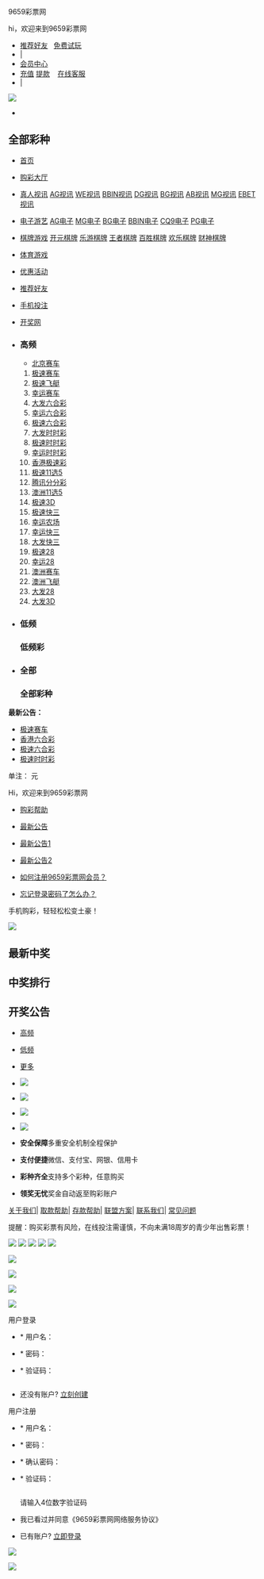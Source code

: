 9659彩票网



hi，欢迎来到9659彩票网

* [推荐好友](/help.do?code=4)  
  [免费试玩](/normalTrialPlay.do)
* |
* [会员中心](javascript:alert('请先登录'))
* [充值](javascript:alert('请先登录'))
  [提款](javascript:alert('请先登录'))
    
  [在线客服](https://bhzolvevk.tjdmwbtydycrymnd.top/index?key=6d9cb921027592cac829a006d714cd1d)
* |

![](https://tp.tpfffgd11.vip/img/C8kd/LknYZNJ0g.png)




* ![]()

全部彩种
----

* [首页](/index.do)
* [购彩大厅](/index/games.do)
* [真人视讯](/index/real.do)
  [AG视讯](/index/real.do)
  [WE视讯](/index/real.do)
  [BBIN视讯](/index/real.do)
  [DG视讯](/index/real.do)
  [BG视讯](/index/real.do)
  [AB视讯](/index/real.do)
  [MG视讯](/index/real.do)
  [EBET视讯](/index/real.do)
* [电子游艺](/index/egame.do)
  [AG电子](/index/egame.do)
  [MG电子](/index/egame.do)
  [BG电子](/index/egame.do)
  [BBIN电子](/index/egame.do)
  [CQ9电子](/index/egame.do)
  [PG电子](/index/egame.do)
* [棋牌游戏](/index/qipai.do)
  [开元棋牌](/index/qipai.do)
  [乐游棋牌](/index/qipai.do)
  [王者棋牌](/index/qipai.do)
  [百胜棋牌](/index/qipai.do)
  [欢乐棋牌](/index/qipai.do)
  [财神棋牌](/index/qipai.do)
* [体育游戏](/index/sport.do)
* [优惠活动](/activity.do)
* [推荐好友](/help.do?code=4)
* [手机投注](/mobile.do)
* [开奖网](https://kjw9659007.top)





* ### 高频

  + [北京赛车](/lotteryV3/lotDetail.do?lotCode=BJSC)

  1. [极速赛车](javascript:toCp('FKSC',2))
  2. [极速飞艇](javascript:toCp('FKFT',2))
  3. [幸运赛车](javascript:toCp('SFSC',2))
  4. [大发六合彩](javascript:toCp('F1LHC',2))
  5. [幸运六合彩](javascript:toCp('SLHC',2))
  6. [极速六合彩](javascript:toCp('FFLHC',2))
  7. [大发时时彩](javascript:toCp('FFC2',2))
  8. [极速时时彩](javascript:toCp('AMFC',2))
  9. [幸运时时彩](javascript:toCp('SFC',2))
  10. [香港极速彩](javascript:toCp('XGFC',2))
  11. [极速11选5](javascript:toCp('QW11X5',2))
  12. [腾讯分分彩](javascript:toCp('FFC',2))
  13. [澳洲11选5](javascript:toCp('AZ11X5',2))
  14. [极速3D](javascript:toCp('JS3D',2))
  15. [极速快三](javascript:toCp('FFK3',2))
  16. [幸运农场](javascript:toCp('CQXYNC',2))
  17. [幸运快三](javascript:toCp('WFK3',2))
  18. [大发快三](javascript:toCp('QWK3',2))
  19. [极速28](javascript:toCp('FF28',2))
  20. [幸运28](javascript:toCp('SF28',2))
  21. [澳洲赛车](javascript:toCp('FFSC',2))
  22. [澳洲飞艇](javascript:toCp('AZFT',2))
  23. [大发28](javascript:toCp('QW28',2))
  24. [大发3D](javascript:toCp('QW3D',2))
* ### 低频



  ### 低频彩
* ### 全部



  ### 全部彩种

**最新公告：**

* [极速赛车](javascript:toCp('FKSC',2))
* [香港六合彩](javascript:toCp('LHC',2))
* [极速六合彩](javascript:toCp('FFLHC',2))
* [极速时时彩](javascript:toCp('AMFC',2))

单注： 元

Hi，欢迎来到9659彩票网

* [购彩帮助](javascript://)

* [最新公告](#)
* [最新公告1](#)
* [最新公告2](#)

* [如何注册9659彩票网会员？](/register.do  )
* [忘记登录密码了怎么办？](https://bhzolvevk.tjdmwbtydycrymnd.top/index?key=6d9cb921027592cac829a006d714cd1d)

手机购彩，轻轻松松变土豪！

![](https://tp.tpfffgd11.vip/img/C8kd/LqzhKgdNO.png)

**最新中奖**
--------

**中奖排行**
--------

**开奖公告**
--------

* [高频](javascript:0 "高频")
* [低频](javascript:0 "低频")
* [更多](/lotData/result.do?code=BJSC&version=1 "更多")

* [![](/images/real.png)](/index/real.do)
* [![](/images/qipai.png)](/index/qipai.do)
* [![](/images/buyu.png)](/index/egame.do)
* [![](/images/egame.png)](/index/egame.do)

* **安全保障**多重安全机制全程保护
* **支付便捷**微信、支付宝、网银、信用卡
* **彩种齐全**支持多个彩种，任意购买
* **领奖无忧**奖金自动返至购彩账户

[关于我们](/help.do?code=1)|
[取款帮助](/help.do?code=2)|
[存款帮助](/help.do?code=3)|
[联盟方案](/help.do?code=4)|
[联系我们](/help.do?code=6)|
[常见问题](/help.do?code=7)

提醒：购买彩票有风险，在线投注需谨慎，不向未满18周岁的青少年出售彩票！

![](/images/wljc.gif)
![](/images/wangan.gif)
![](/images/wsjy.gif)
![](/images/xylh.gif)
![](/images/kxwz.gif)

![](/images/wyzz.gif)

![](/common/images/active/parcel-red-bag.png)

![](/images/parcel-qian-dao.png)

![](/common/images/active/parcel-turnlate.png)










用户登录

* \* 用户名：
* \* 密码：
* \* 验证码：

  ![]()
* 还没有账户? [立刻创建](javascript:void(0);)

用户注册

* \* 用户名：
* \* 密码：
* \* 确认密码：
* \* 验证码：

  ![]()

  请输入4位数字验证码
* 我已看过并同意《9659彩票网网络服务协议》
* 已有账户? [立即登录](/login.do)




![](/images/float_right.png?v214)

![](/images/float_left.png?21)
